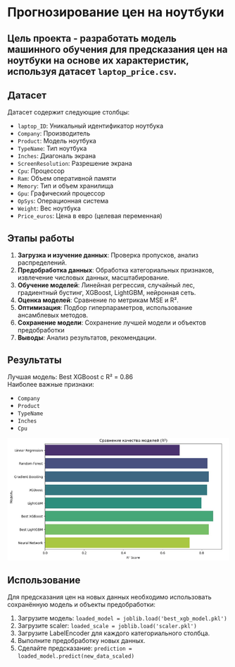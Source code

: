 # Прогнозирование цен на ноутбуки

## Цель проекта - разработать модель машинного обучения для предсказания цен на ноутбуки на основе их характеристик, используя датасет `laptop_price.csv`.

## Датасет
Датасет содержит следующие столбцы:
- `laptop_ID`: Уникальный идентификатор ноутбука
- `Company`: Производитель
- `Product`: Модель ноутбука
- `TypeName`: Тип ноутбука
- `Inches`: Диагональ экрана
- `ScreenResolution`: Разрешение экрана
- `Cpu`: Процессор
- `Ram`: Объем оперативной памяти
- `Memory`: Тип и объем хранилища
- `Gpu`: Графический процессор
- `OpSys`: Операционная система
- `Weight`: Вес ноутбука
- `Price_euros`: Цена в евро (целевая переменная)

## Этапы работы
1. **Загрузка и изучение данных**: Проверка пропусков, анализ распределений.
2. **Предобработка данных**: Обработка категориальных признаков, извлечение числовых данных, масштабирование.
3. **Обучение моделей**: Линейная регрессия, случайный лес, градиентный бустинг, XGBoost, LightGBM, нейронная сеть.
4. **Оценка моделей**: Сравнение по метрикам MSE и R².
5. **Оптимизация**: Подбор гиперпараметров, использование ансамблевых методов.
6. **Сохранение модели**: Сохранение лучшей модели и объектов предобработки
7. **Выводы**: Анализ результатов, рекомендации.

## Результаты
Лучшая модель: Best XGBoost с R² = 0.86  
Наиболее важные признаки:
- `Company`
- `Product`
- `TypeName`
- `Inches`
- `Cpu`

![Сравнение качества моделей](/images/image1.jpg)

## Использование
Для предсказания цен на новых данных необходимо использовать сохранённую модель и объекты предобработки:
1. Загрузите модель: `loaded_model = joblib.load('best_xgb_model.pkl')`
2. Загрузите scaler: `loaded_scale = joblib.load('scaler.pkl')`
3. Загрузите LabelEncoder для каждого категориального столбца.
4. Выполните предобработку новых данных.
5. Сделайте предсказание: `prediction = loaded_model.predict(new_data_scaled)`
